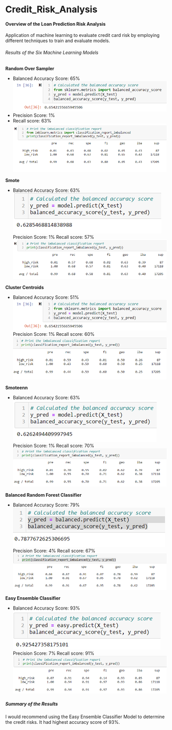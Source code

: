 # Credit_Risk_Analysis

#### Overview of the Loan Prediction Risk Analysis
Application of machine learning to evaluate credit card risk by employing different techniques to train and evaluate models. 

###### Results of the Six Machine Learning Models

**Random Over Sampler**
* Balanced Accuracy Score: 65%
![Accuracy Score](https://github.com/mcginav/Credit_Risk_Analysis/blob/main/Random%20Accuracy.PNG)
* Precision Score: 1%
* Recall score: 63%
![Precision and Recall Scores](https://github.com/mcginav/Credit_Risk_Analysis/blob/main/RandomPre_Rec.PNG)

**Smote**
* Balanced Accuracy Score: 63% 
![Accuracy Score](https://github.com/mcginav/Credit_Risk_Analysis/blob/main/SmoteAcc.PNG)
Precision Score: 1%
Recall score: 57%
![Precision and Recall Scores](https://github.com/mcginav/Credit_Risk_Analysis/blob/main/SmotePre_Rec.PNG)

**Cluster Centroids**
* Balanced Accuracy Score: 51%
![Accuracy Score](https://github.com/mcginav/Credit_Risk_Analysis/blob/main/Random%20Accuracy.PNG)
Precision Score: 1%
Recall score: 60%
![Precision and Recall Scores](https://github.com/mcginav/Credit_Risk_Analysis/blob/main/clusterPre_Rec.PNG)

**Smoteenn**
* Balanced Accuracy Score: 63%
![Accuracy Score](https://github.com/mcginav/Credit_Risk_Analysis/blob/main/SteennAcc.PNG)
Precision Score: 1%
Recall score: 70%
![Precision and Recall Scores](https://github.com/mcginav/Credit_Risk_Analysis/blob/main/SteennPre_Rec.PNG)

**Balanced Random Forest Classifier**
* Balanced Accuracy Score: 79%
![Accuracy Score](https://github.com/mcginav/Credit_Risk_Analysis/blob/main/ForestAcc.PNG)
Precision Score: 4%
Recall score: 67%
![Precision and Recall Scores](https://github.com/mcginav/Credit_Risk_Analysis/blob/main/ForestPre_Rec.PNG)

**Easy Ensemble Classifier**
* Balanced Accuracy Score: 93%
![Accuracy Score](https://github.com/mcginav/Credit_Risk_Analysis/blob/main/EasyAcc.PNG)
Precision Score: 7%
Recall score: 91%
![Precision and Recall Scores](https://github.com/mcginav/Credit_Risk_Analysis/blob/main/EasyPre_Rec.PNG)

##### Summary of the Results 
I would recommend using the Easy Ensemble Classifier Model to determine the credit risks. It had highest accuracy score of 93%.

